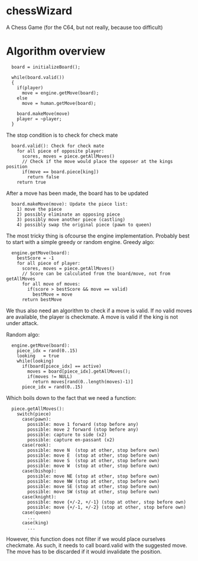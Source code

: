 # chessWizard
A Chess Game (for the C64, but not really, because too difficult)

# Algorithm overview
```
  board = initializeBoard();

  while(board.valid())
  {
    if(player)
      move = engine.getMove(board);
    else
      move = human.getMove(board);

    board.makeMove(move)
    player = ~player;
  }
```

The stop condition is to check for check mate
```
  board.valid(): Check for check mate
    for all piece of opposite player:
      scores, moves = piece.getAllMoves()
      // Check if the move would place the opposer at the kings position
      if(move == board.piece[king])
        return false
    return true
```

After a move has been made, the board has to be updated
```
  board.makeMove(move): Update the piece list:
    1) move the piece
    2) possibly eliminate an opposing piece
    3) possibly move another piece (castling)
    4) possibly swap the original piece (pawn to queen)
```

The most tricky thing is ofcourse the engine implementation. Probably
best to start with a simple greedy or random engine.
Greedy algo:
```
  engine.getMove(board):
    bestScore = -1
    for all piece of player:
      scores, moves = piece.getAllMoves()
      // Score can be calculated from the board/move, not from getAllMoves
      for all move of moves:
        if(score > bestScore && move == valid)
          bestMove = move
      return bestMove
```
We thus also need an algorithm to check if a move is valid. If no valid moves are available,
the player is checkmate. A move is valid if the king is not under attack.

Random algo:
```
  engine.getMove(board):
    piece_idx = rand(0..15)
    looking   = true
    while(looking)
      if(board[piece_idx] == active)
        moves = board[piece_idx].getAllMoves();
        if(moves != NULL)
          return moves[rand(0..length(moves)-1)]
      piece_idx = rand(0..15)
```

Which boils down to the fact that we need a function:
```
  piece.getAllMoves():
    switch(piece)
      case(pawn):
        possible: move 1 forward (stop before any)
        possible: move 2 forward (stop before any)
        possible: capture to side (x2)
        possible: capture en-passant (x2)
      case(rook):
        possible: move N  (stop at other, stop before own)
        possible: move E  (stop at other, stop before own)
        possible: move S  (stop at other, stop before own)
        possible: move W  (stop at other, stop before own)
      case(bishop):
        possible: move NE (stop at other, stop before own)
        possible: move NW (stop at other, stop before own)
        possible: move SE (stop at other, stop before own)
        possible: move SW (stop at other, stop before own)
      case(knight):
        possible: move {+/-2, +/-1} (stop at other, stop before own)
        possible: move {+/-1, +/-2} (stop at other, stop before own)
      case(queen)
        ...
      case(king)
        ...
```
However, this function does not filter if we would place ourselves checkmate.
As such, it needs to call board.valid with the suggested move. The move has
to be discarded if it would invalidate the position.

